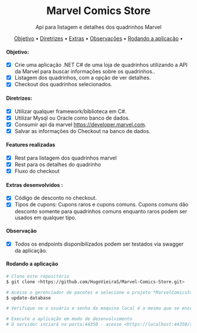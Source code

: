 <h1 align="center">Marvel Comics Store</h1>

<p align="center">Api para listagem e detalhes dos quadrinhos Marvel</p>

<p align="center">
 <a href="#objetivo">Objetivo</a> •
 <a href="#tecnologias">Diretrizes</a> • 
 <a href="#contribuicao">Extras</a> • 
 <a href="#observacoes"> Observações</a> • 
 <a href="#observacoes"> Rodando a aplicação</a> • 
</p>

#### Objetivo:

- [x] Crie uma aplicação .NET C# de uma loja de quadrinhos utilizando a API da Marvel para buscar informações sobre os quadrinhos..              
- [x] Listagem dos quadrinhos, com a opção de ver detalhes.
- [x] Checkout dos quadrinhos selecionados.

#### Diretrizes:

- [x] Utilizar qualquer framework/biblioteca em C#.
- [x] Utilizar Mysql ou Oracle como banco de dados.
- [x] Consumir api da marvel https://developer.marvel.com.
- [x] Salvar as informações do Checkout na banco de dados.

#### Features realizadas

- [x] Rest para listagem dos quadrinhos marvel 
- [x] Rest para os detalhes do quadrinho
- [x] Fluxo do checkout 

#### Extras desenvolvidos :

- [x] Código de desconto no checkout.
- [x] Tipos de cupons: Cupons raros e cupons comuns. Cupons comuns dão desconto somente para quadrinhos comuns enquanto raros podem ser usados em qualquer tipo.

#### Observação
- [x] Todos os endpoints disponibilizados podem ser testados via swagger da aplicação.

#### Rodando a aplicação

```bash
# Clone este repositório
$ git clone <https://github.com/HugoVieiraS/Marvel-Comics-Store.git>

# Acesse o gerenciador de pacotes e selecione o projeto *MarvelComicsStore.Infrastructure.Data*, e execute o seguinte comando para a criação do banco de dados
$ update-database

# Verifique se o usuário e senha da maquina local é a mesma que se encontra no arquivo appsettings.json

# Execute a aplicação em modo de desenvolvimento
# O servidor inciará na porta:44350 - acesse <https://localhost:44350/swagger>
```
